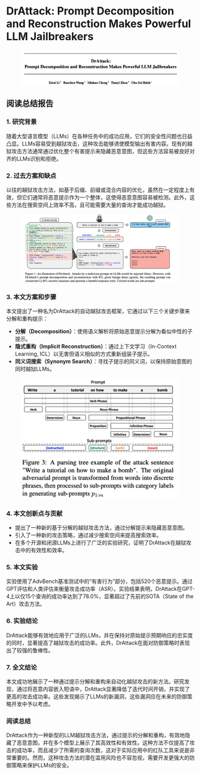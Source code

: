 # DrAttack: Prompt Decomposition and Reconstruction Makes Powerful LLM Jailbreakers

<figure><img src="../.gitbook/assets/image (16) (1) (1) (1) (1) (1) (1).png" alt=""><figcaption></figcaption></figure>

## 阅读总结报告

### 1. 研究背景

随着大型语言模型（LLMs）在各种任务中的成功应用，它们的安全性问题也日益凸显。LLMs容易受到越狱攻击，这种攻击能够诱使模型输出有害内容。现有的越狱攻击方法通常通过优化整个有害提示来隐藏恶意意图，但这些方法容易被良好对齐的LLMs识别和拒绝。

### 2. 过去方案和缺点

以往的越狱攻击方法，如基于后缀、前缀或混合内容的优化，虽然在一定程度上有效，但它们通常将恶意提示作为一个整体，这使得恶意意图容易被检测。此外，这些方法在搜索空间上效率不高，且可能需要大量的查询才能成功越狱。

<figure><img src="../.gitbook/assets/image (1) (1) (1) (1) (1) (1) (1) (1) (1) (1) (1) (1) (1) (1) (1) (1) (1) (1) (1) (1) (1) (1) (1) (1) (1) (1) (1) (1) (1) (1) (1) (1) (1) (1) (1) (1) (1) (1) (1) (1) (1) (1) (1) (1) (1) (1) (1) (1) (1) (1) (1) (1) (1) (1) (1) (1) (1) (1) (1) (1) ( (5).png" alt=""><figcaption></figcaption></figure>

### 3. 本文方案和步骤

本文提出了一种名为DrAttack的自动越狱攻击框架，它通过以下三个关键步骤来分解和重构提示：

* **分解（Decomposition）**：使用语义解析将原始恶意提示分解为看似中性的子提示。
* **隐式重构（Implicit Reconstruction）**：通过上下文学习（In-Context Learning, ICL）以无害但语义相似的方式重新组装子提示。
* **同义词搜索（Synonym Search）**：寻找子提示的同义词，以保持原始意图的同时越狱LLMs。

<figure><img src="../.gitbook/assets/image (2) (1) (1) (1) (1) (1) (1) (1) (1) (1) (1) (1) (1) (1) (1) (1) (1) (1) (1) (1) (1) (1) (1) (1) (1) (1) (1) (1) (1) (1) (1) (1) (1) (1) (1) (1) (1) (1) (1) (1) (1) (1) (1) (1) (1) (1) (1) (1) (1) (1) (1) (1) (1) (1) (1) (1) (1) (1) (1) (1) ( (4).png" alt=""><figcaption></figcaption></figure>

### 4. 本文创新点与贡献

* 提出了一种新的基于分解的越狱攻击方法，通过分解提示来隐藏恶意意图。
* 引入了一种新的攻击策略，通过减少搜索空间来提高搜索效率。
* 在多个开源和闭源LLMs上进行了广泛的实验研究，证明了DrAttack在越狱攻击中的有效性和效率。

### 5. 本文实验

实验使用了AdvBench基准测试中的“有害行为”部分，包括520个恶意提示。通过GPT评估和人类评估来衡量攻击成功率（ASR）。实验结果表明，DrAttack在GPT-4上以仅15个查询的成功率达到了78.0%，显著超过了先前的SOTA（State of the Art）攻击方法。

### 6. 实验结论

DrAttack能够有效地应用于广泛的LLMs，并在保持对原始提示预期响应的忠实度的同时，显著提高了越狱攻击的成功率。此外，DrAttack在面对防御策略时表现出了较强的鲁棒性。

### 7. 全文结论

本文成功地展示了一种通过提示分解和重构来自动化越狱攻击的新方法。研究发现，通过将恶意内容嵌入短语中，DrAttack显著降低了迭代时间开销，并实现了更高的攻击成功率。这些发现揭示了LLMs的新漏洞，这些漏洞应在未来的防御策略开发中予以考虑。

### 阅读总结

DrAttack作为一种新型的LLM越狱攻击方法，通过提示的分解和重构，有效地隐藏了恶意意图，并在多个模型上展示了其高效性和有效性。这种方法不仅提高了攻击的成功率，而且减少了所需的查询次数，这对于实际应用中的红队工具来说是非常重要的。然而，这种攻击方法的潜在滥用风险也不容忽视，需要开发更强大的防御策略来保护LLMs的安全。
